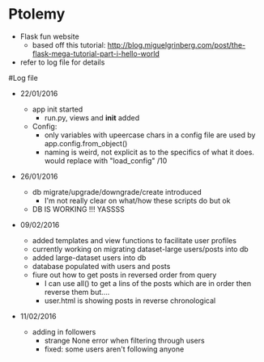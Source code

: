 # Ptolemy

- Flask fun website
  - based off this tutorial: http://blog.miguelgrinberg.com/post/the-flask-mega-tutorial-part-i-hello-world
- refer to log file for details
    
#Log file 

- 22/01/2016
  - app init started
    - run.py, views and __init__ added
  - Config:
    - only variables with upeercase chars in a config file are used by app.config.from_object()
    - naming is weird, not explicit as to the specifics of what it does. would replace with "load_config" /10

- 26/01/2016
  - db migrate/upgrade/downgrade/create introduced
    - I'm not really clear on what/how these scripts do but ok
  - DB IS WORKING !!! YASSSS

- 09/02/2016
  - added templates and view functions to facilitate user profiles
  - currently working on migrating dataset-large users/posts into db
  - added large-dataset users into db
  - database populated with users and posts
  - fiure out how to get posts in reversed order from query
    - I can use all() to get a lins of the posts which are in order then reverse them but....
    - user.html is showing posts in reverse chronological

- 11/02/2016
  - adding in followers
    - strange None error when filtering through users
    - fixed: some users aren't following anyone
